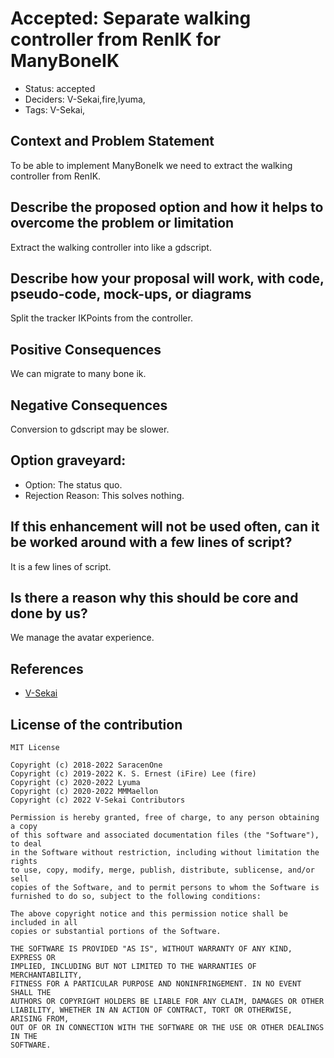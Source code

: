 # Accepted: Separate walking controller from RenIK for ManyBoneIK

- Status: accepted <!-- draft | proposed | rejected | accepted | deprecated | superseded by -->
- Deciders: V-Sekai,fire,lyuma,
- Tags: V-Sekai,

## Context and Problem Statement

To be able to implement ManyBoneIk we need to extract the walking controller from RenIK.

## Describe the proposed option and how it helps to overcome the problem or limitation

Extract the walking controller into like a gdscript.

## Describe how your proposal will work, with code, pseudo-code, mock-ups, or diagrams

Split the tracker IKPoints from the controller.

## Positive Consequences <!-- improvement of quality attribute satisfaction, follow-up decisions required -->

We can migrate to many bone ik.

## Negative Consequences <!-- compromising quality attribute, follow-up decisions required -->

Conversion to gdscript may be slower.

## Option graveyard:

- Option: The status quo. <!-- List the proposed options no longer open for consideration. -->
- Rejection Reason: This solves nothing. <!-- List the reasons for the rejection: (the bad traits) -->

## If this enhancement will not be used often, can it be worked around with a few lines of script?

It is a few lines of script.

## Is there a reason why this should be core and done by us?

We manage the avatar experience.

## References

- [V-Sekai](https://v-sekai.org/)

## License of the contribution

```
MIT License

Copyright (c) 2018-2022 SaracenOne
Copyright (c) 2019-2022 K. S. Ernest (iFire) Lee (fire)
Copyright (c) 2020-2022 Lyuma
Copyright (c) 2020-2022 MMMaellon
Copyright (c) 2022 V-Sekai Contributors

Permission is hereby granted, free of charge, to any person obtaining a copy
of this software and associated documentation files (the "Software"), to deal
in the Software without restriction, including without limitation the rights
to use, copy, modify, merge, publish, distribute, sublicense, and/or sell
copies of the Software, and to permit persons to whom the Software is
furnished to do so, subject to the following conditions:

The above copyright notice and this permission notice shall be included in all
copies or substantial portions of the Software.

THE SOFTWARE IS PROVIDED "AS IS", WITHOUT WARRANTY OF ANY KIND, EXPRESS OR
IMPLIED, INCLUDING BUT NOT LIMITED TO THE WARRANTIES OF MERCHANTABILITY,
FITNESS FOR A PARTICULAR PURPOSE AND NONINFRINGEMENT. IN NO EVENT SHALL THE
AUTHORS OR COPYRIGHT HOLDERS BE LIABLE FOR ANY CLAIM, DAMAGES OR OTHER
LIABILITY, WHETHER IN AN ACTION OF CONTRACT, TORT OR OTHERWISE, ARISING FROM,
OUT OF OR IN CONNECTION WITH THE SOFTWARE OR THE USE OR OTHER DEALINGS IN THE
SOFTWARE.
```
